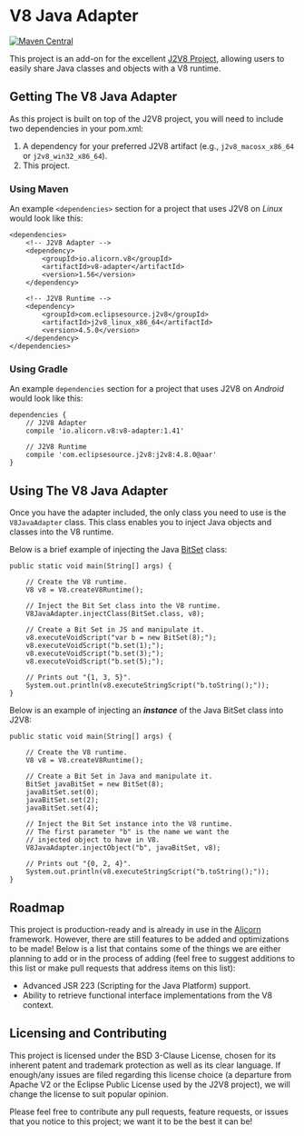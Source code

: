# V8 Java Adapter

[![Maven Central](https://img.shields.io/maven-central/v/io.alicorn.v8/v8-adapter.svg)](https://search.maven.org/#search%7Cga%7C1%7Ca%3A%22v8-adapter%22)

This project is an add-on for the excellent [J2V8 Project](https://github.com/eclipsesource/J2V8), allowing users to easily share Java classes and objects with a V8 runtime.

## Getting The V8 Java Adapter
As this project is built on top of the J2V8 project, you will need to include two dependencies in your pom.xml:

1. A dependency for your preferred J2V8 artifact (e.g., `j2v8_macosx_x86_64` or `j2v8_win32_x86_64`).
2. This project.

### Using Maven
An example `<dependencies>` section for a project that uses J2V8 on _Linux_ would look like this:

    <dependencies>
        <!-- J2V8 Adapter -->
        <dependency>
            <groupId>io.alicorn.v8</groupId>
            <artifactId>v8-adapter</artifactId>
            <version>1.56</version>
        </dependency>

        <!-- J2V8 Runtime -->
        <dependency>
            <groupId>com.eclipsesource.j2v8</groupId>
            <artifactId>j2v8_linux_x86_64</artifactId>
            <version>4.5.0</version>
        </dependency>
    </dependencies>
    
### Using Gradle    
An example `dependencies` section for a project that uses J2V8 on _Android_ would look like this:

    dependencies {
        // J2V8 Adapter
        compile 'io.alicorn.v8:v8-adapter:1.41'
        
        // J2V8 Runtime
        compile 'com.eclipsesource.j2v8:j2v8:4.8.0@aar'
    }

## Using The V8 Java Adapter
Once you have the adapter included, the only class you need to use is the `V8JavaAdapter` class. This class enables you to inject Java objects and classes into the V8 runtime.

Below is a brief example of injecting the Java [BitSet](https://docs.oracle.com/javase/7/docs/api/java/util/BitSet.html) class:

    public static void main(String[] args) {

        // Create the V8 runtime.
        V8 v8 = V8.createV8Runtime();

        // Inject the Bit Set class into the V8 runtime.
        V8JavaAdapter.injectClass(BitSet.class, v8);

        // Create a Bit Set in JS and manipulate it.
        v8.executeVoidScript("var b = new BitSet(8);");
        v8.executeVoidScript("b.set(1);");
        v8.executeVoidScript("b.set(3);");
        v8.executeVoidScript("b.set(5);");

        // Prints out "{1, 3, 5}".
        System.out.println(v8.executeStringScript("b.toString();"));
    }

Below is an example of injecting an ***instance*** of the Java BitSet class into J2V8:

    public static void main(String[] args) {

        // Create the V8 runtime.
        V8 v8 = V8.createV8Runtime();

        // Create a Bit Set in Java and manipulate it.
        BitSet javaBitSet = new BitSet(8);
        javaBitSet.set(0);
        javaBitSet.set(2);
        javaBitSet.set(4);

        // Inject the Bit Set instance into the V8 runtime.
        // The first parameter "b" is the name we want the
        // injected object to have in V8.
        V8JavaAdapter.injectObject("b", javaBitSet, v8);

        // Prints out "{0, 2, 4}".
        System.out.println(v8.executeStringScript("b.toString();"));
    }

## Roadmap
This project is production-ready and is already in use in the [Alicorn](http://alicorn.io) framework. However, there are still features to be added and optimizations to be made! Below is a list that contains some of the things we are either planning to add or in the process of adding (feel free to suggest additions to this list or make pull requests that address items on this list):

- Advanced JSR 223 (Scripting for the Java Platform) support.
- Ability to retrieve functional interface implementations from the V8 context.

## Licensing and Contributing
This project is licensed under the BSD 3-Clause License, chosen for its inherent patent and trademark protection as well as its clear language. If enough/any issues are filed regarding this license choice (a departure from Apache V2 or the Eclipse Public License used by the J2V8 project), we will change the license to suit popular opinion.

Please feel free to contribute any pull requests, feature requests, or issues that you notice to this project; we want it to be the best it can be!
